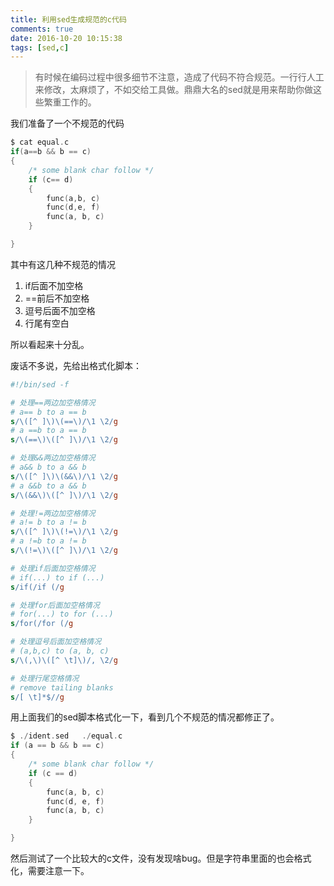 ```yaml
---
title: 利用sed生成规范的c代码
comments: true
date: 2016-10-20 10:15:38
tags: [sed,c]
---
```



> 有时候在编码过程中很多细节不注意，造成了代码不符合规范。一行行人工来修改，太麻烦了，不如交给工具做。鼎鼎大名的sed就是用来帮助你做这些繁重工作的。

我们准备了一个不规范的代码
```c
$ cat equal.c 
if(a==b && b == c)
{
	/* some blank char follow */      
	if (c== d)
	{
		func(a,b, c)
		func(d,e, f)
		func(a, b, c)
	}

}
```
其中有这几种不规范的情况

1. if后面不加空格
2. ==前后不加空格
3. 逗号后面不加空格
4. 行尾有空白

所以看起来十分乱。

废话不多说，先给出格式化脚本：

```sed
#!/bin/sed -f                                                               

# 处理==两边加空格情况
# a== b to a == b
s/\([^ ]\)\(==\)/\1 \2/g
# a ==b to a == b
s/\(==\)\([^ ]\)/\1 \2/g

# 处理&&两边加空格情况
# a&& b to a && b
s/\([^ ]\)\(&&\)/\1 \2/g
# a &&b to a && b
s/\(&&\)\([^ ]\)/\1 \2/g

# 处理!=两边加空格情况
# a!= b to a != b
s/\([^ ]\)\(!=\)/\1 \2/g
# a !=b to a != b
s/\(!=\)\([^ ]\)/\1 \2/g

# 处理if后面加空格情况
# if(...) to if (...)
s/if(/if (/g

# 处理for后面加空格情况
# for(...) to for (...)
s/for(/for (/g

# 处理逗号后面加空格情况
# (a,b,c) to (a, b, c) 
s/\(,\)\([^ \t]\)/, \2/g

# 处理行尾空格情况
# remove tailing blanks
s/[ \t]*$//g

```


用上面我们的sed脚本格式化一下，看到几个不规范的情况都修正了。
```c
$ ./ident.sed   ./equal.c 
if (a == b && b == c)
{
	/* some blank char follow */
	if (c == d)
	{
		func(a, b, c)
		func(d, e, f)
		func(a, b, c)
	}

}
```

然后测试了一个比较大的c文件，没有发现啥bug。但是字符串里面的也会格式化，需要注意一下。




